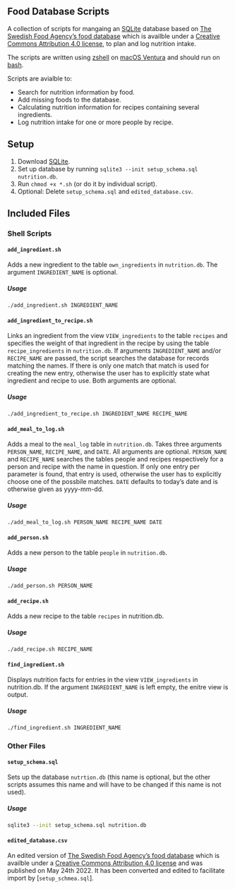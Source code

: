 ## Food Database Scripts

A collection of scripts for mangaing an [SQLite](https://www.sqlite.org/) database based on [The Swedish Food Agency’s food database](https://www.livsmedelsverket.se/en/food-and-content/naringsamnen/livsmedelsdatabasen) which is availble under a [Creative Commons Attribution 4.0 license](http://www.creativecommons.se/wp-content/uploads/2015/01/CreativeCommons-Erkännande-4.0.pdf), to plan and log nutrition intake.

The scripts are written using [zshell](https://www.zsh.org) on [macOS Ventura](https://www.apple.com/macos/ventura/) and should run on [bash](https://www.gnu.org/software/bash/).

Scripts are avialble to:

- Search for nutrition information by food.
- Add missing foods to the database.
- Calculating nutrition information for recipes containing several ingredients.
- Log nutrition intake for one or more people by recipe.

## Setup

1. Download [SQLite](https://www.sqlite.org/download.html).
2. Set up database by running `sqlite3 --init setup_schema.sql nutrition.db`.
3. Run `chmod +x *.sh` (or do it by individual script).
4. Optional: Delete `setup_schema.sql` and `edited_database.csv`.

## Included Files

### Shell Scripts

#### `add_ingredient.sh`

Adds a new ingredient to the table `own_ingredients` in `nutrition.db`. The argument `INGREDIENT_NAME` is optional.

##### Usage

```bash
./add_ingredient.sh INGREDIENT_NAME
```

#### `add_ingredient_to_recipe.sh`

Links an ingredient from the view `VIEW_ingredients` to the table `recipes` and specifies the weight of that ingredient in the recipe by using the table `recipe_ingredients` in `nutrition.db`. If arguments `INGREDIENT_NAME` and/or `RECIPE_NAME` are passed, the script searches the database for records matching the names. If there is only one match that match is used for creating the new entry, otherwise the user has to explicitly state what ingredient and recipe to use. Both arguments are optional.

##### Usage

```bash
./add_ingredient_to_recipe.sh INGREDIENT_NAME RECIPE_NAME
```
#### `add_meal_to_log.sh`

Adds a meal to the `meal_log` table in `nutrition.db`. Takes three arguments `PERSON_NAME`, `RECIPE_NAME`, and `DATE`. All arguments are optional. `PERSON_NAME` and `RECIPE_NAME` searches the tables people and recipes respectively for a person and recipe with the name in question. If only one entry per parameter is found, that entry is used, otherwise the user has to explicitly choose one of the possbile matches. `DATE` defaults to today’s date and is otherwise given as yyyy-mm-dd.

##### Usage

```bash
./add_meal_to_log.sh PERSON_NAME RECIPE_NAME DATE
```

#### `add_person.sh`

Adds a new person to the table `people` in `nutrition.db`.

##### Usage

```bash
./add_person.sh PERSON_NAME
```

#### `add_recipe.sh`

Adds a new recipe to the table `recipes` in nutrition.db.

##### Usage

```bash
./add_recipe.sh RECIPE_NAME
```

#### `find_ingredient.sh`

Displays nutrition facts for entries in the view `VIEW_ingredients` in nutrition.db. If the argument `INGREDIENT_NAME` is left empty, the enitre view is output.

##### Usage

```bash
./find_ingredient.sh INGREDIENT_NAME
```

### Other Files

#### `setup_schema.sql`

Sets up the database `nutrtion.db` (this name is optional, but the other scripts assumes this name and will have to be changed if this name is not used).

##### Usage

```bash
sqlite3 --init setup_schema.sql nutrition.db
```

#### `edited_database.csv`

An edited version of [The Swedish Food Agency’s food database](https://www.livsmedelsverket.se/en/food-and-content/naringsamnen/livsmedelsdatabasen) which is availble under a [Creative Commons Attribution 4.0 license](http://www.creativecommons.se/wp-content/uploads/2015/01/CreativeCommons-Erkännande-4.0.pdf) and was published on May 24th 2022. It has been converted and edited to facilitate import by [`setup_schmea.sql`].

